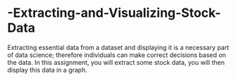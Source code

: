 # -Extracting-and-Visualizing-Stock-Data
Extracting essential data from a dataset and displaying it is a necessary part of data science; therefore individuals can make correct decisions based on the data. In this assignment, you will extract some stock data, you will then display this data in a graph.
